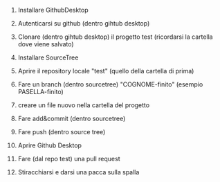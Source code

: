 1. Installare GithubDesktop
2. Autenticarsi su github (dentro gihtub desktop)
3. Clonare  (dentro gihtub desktop) il progetto test (ricordarsi la cartella dove viene salvato)

1. Installare SourceTree
2. Aprire il repository locale "test" (quello della cartella di prima)
3. Fare un branch (dentro sourcetree) "COGNOME-finito" (esempio PASELLA-finito)
4. creare un file nuovo nella cartella del progetto
5. Fare add&commit  (dentro sourcetree)
6. Fare push (dentro source tree)


1. Aprire Github Desktop
2. Fare (dal repo test) una pull request
3. Stiracchiarsi e darsi una pacca sulla spalla
